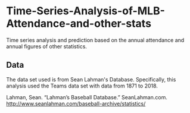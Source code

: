 # Time-Series-Analysis-of-MLB-Attendance-and-other-stats
Time series analysis and prediction based on the annual attendance and annual figures of other statistics.

## Data
The data set used is from Sean Lahman's Database.  Specifically, this analysis used the Teams data set with data from 1871 to 2018.

Lahman, Sean. “Lahman’s Baseball Database.” SeanLahman.com. <http://www.seanlahman.com/baseball-archive/statistics/>
